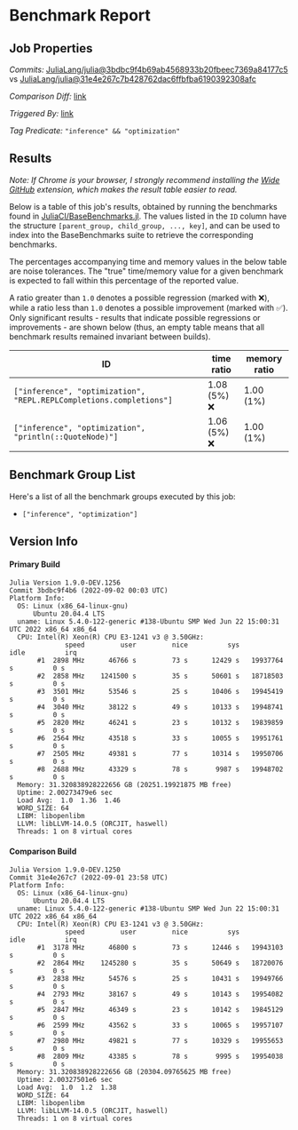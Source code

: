 # Benchmark Report

## Job Properties

*Commits:* [JuliaLang/julia@3bdbc9f4b69ab4568933b20fbeec7369a84177c5](https://github.com/JuliaLang/julia/commit/3bdbc9f4b69ab4568933b20fbeec7369a84177c5) vs [JuliaLang/julia@31e4e267c7b428762dac6ffbfba6190392308afc](https://github.com/JuliaLang/julia/commit/31e4e267c7b428762dac6ffbfba6190392308afc)

*Comparison Diff:* [link](https://github.com/JuliaLang/julia/compare/31e4e267c7b428762dac6ffbfba6190392308afc..3bdbc9f4b69ab4568933b20fbeec7369a84177c5)

*Triggered By:* [link](https://github.com/JuliaLang/julia/pull/46512#issuecomment-1234928048)

*Tag Predicate:* `"inference" && "optimization"`

## Results

*Note: If Chrome is your browser, I strongly recommend installing the [Wide GitHub](https://chrome.google.com/webstore/detail/wide-github/kaalofacklcidaampbokdplbklpeldpj?hl=en)
extension, which makes the result table easier to read.*

Below is a table of this job's results, obtained by running the benchmarks found in
[JuliaCI/BaseBenchmarks.jl](https://github.com/JuliaCI/BaseBenchmarks.jl). The values
listed in the `ID` column have the structure `[parent_group, child_group, ..., key]`,
and can be used to index into the BaseBenchmarks suite to retrieve the corresponding
benchmarks.

The percentages accompanying time and memory values in the below table are noise tolerances. The "true"
time/memory value for a given benchmark is expected to fall within this percentage of the reported value.

A ratio greater than `1.0` denotes a possible regression (marked with :x:), while a ratio less
than `1.0` denotes a possible improvement (marked with :white_check_mark:). Only significant results - results
that indicate possible regressions or improvements - are shown below (thus, an empty table means that all
benchmark results remained invariant between builds).

| ID | time ratio | memory ratio |
|----|------------|--------------|
| `["inference", "optimization", "REPL.REPLCompletions.completions"]` | 1.08 (5%) :x: | 1.00 (1%)  |
| `["inference", "optimization", "println(::QuoteNode)"]` | 1.06 (5%) :x: | 1.00 (1%)  |

## Benchmark Group List

Here's a list of all the benchmark groups executed by this job:

- `["inference", "optimization"]`

## Version Info

#### Primary Build

```
Julia Version 1.9.0-DEV.1256
Commit 3bdbc9f4b6 (2022-09-02 00:03 UTC)
Platform Info:
  OS: Linux (x86_64-linux-gnu)
      Ubuntu 20.04.4 LTS
  uname: Linux 5.4.0-122-generic #138-Ubuntu SMP Wed Jun 22 15:00:31 UTC 2022 x86_64 x86_64
  CPU: Intel(R) Xeon(R) CPU E3-1241 v3 @ 3.50GHz: 
              speed         user         nice          sys         idle          irq
       #1  2898 MHz      46766 s         73 s      12429 s   19937764 s          0 s
       #2  2858 MHz    1241500 s         35 s      50601 s   18718503 s          0 s
       #3  3501 MHz      53546 s         25 s      10406 s   19945419 s          0 s
       #4  3040 MHz      38122 s         49 s      10133 s   19948741 s          0 s
       #5  2820 MHz      46241 s         23 s      10132 s   19839859 s          0 s
       #6  2564 MHz      43518 s         33 s      10055 s   19951761 s          0 s
       #7  2505 MHz      49381 s         77 s      10314 s   19950706 s          0 s
       #8  2688 MHz      43329 s         78 s       9987 s   19948702 s          0 s
  Memory: 31.320838928222656 GB (20251.19921875 MB free)
  Uptime: 2.00273479e6 sec
  Load Avg:  1.0  1.36  1.46
  WORD_SIZE: 64
  LIBM: libopenlibm
  LLVM: libLLVM-14.0.5 (ORCJIT, haswell)
  Threads: 1 on 8 virtual cores

```

#### Comparison Build

```
Julia Version 1.9.0-DEV.1250
Commit 31e4e267c7 (2022-09-01 23:58 UTC)
Platform Info:
  OS: Linux (x86_64-linux-gnu)
      Ubuntu 20.04.4 LTS
  uname: Linux 5.4.0-122-generic #138-Ubuntu SMP Wed Jun 22 15:00:31 UTC 2022 x86_64 x86_64
  CPU: Intel(R) Xeon(R) CPU E3-1241 v3 @ 3.50GHz: 
              speed         user         nice          sys         idle          irq
       #1  3178 MHz      46800 s         73 s      12446 s   19943103 s          0 s
       #2  2864 MHz    1245280 s         35 s      50649 s   18720076 s          0 s
       #3  2838 MHz      54576 s         25 s      10431 s   19949766 s          0 s
       #4  2793 MHz      38167 s         49 s      10143 s   19954082 s          0 s
       #5  2847 MHz      46349 s         23 s      10142 s   19845129 s          0 s
       #6  2599 MHz      43562 s         33 s      10065 s   19957107 s          0 s
       #7  2980 MHz      49821 s         77 s      10329 s   19955653 s          0 s
       #8  2809 MHz      43385 s         78 s       9995 s   19954038 s          0 s
  Memory: 31.320838928222656 GB (20304.09765625 MB free)
  Uptime: 2.00327501e6 sec
  Load Avg:  1.0  1.2  1.38
  WORD_SIZE: 64
  LIBM: libopenlibm
  LLVM: libLLVM-14.0.5 (ORCJIT, haswell)
  Threads: 1 on 8 virtual cores

```
